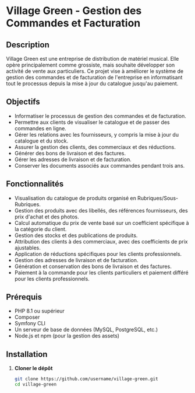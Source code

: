 # Village Green - Gestion des Commandes et Facturation

## Description

Village Green est une entreprise de distribution de matériel musical. Elle opère principalement comme grossiste, mais souhaite développer son activité de vente aux particuliers. Ce projet vise à améliorer le système de gestion des commandes et de facturation de l'entreprise en informatisant tout le processus depuis la mise à jour du catalogue jusqu'au paiement.

## Objectifs

- Informatiser le processus de gestion des commandes et de facturation.
- Permettre aux clients de visualiser le catalogue et de passer des commandes en ligne.
- Gérer les relations avec les fournisseurs, y compris la mise à jour du catalogue et du stock.
- Assurer la gestion des clients, des commerciaux et des réductions.
- Générer des bons de livraison et des factures.
- Gérer les adresses de livraison et de facturation.
- Conserver les documents associés aux commandes pendant trois ans.

## Fonctionnalités

- Visualisation du catalogue de produits organisé en Rubriques/Sous-Rubriques.
- Gestion des produits avec des libellés, des références fournisseurs, des prix d'achat et des photos.
- Calcul automatique du prix de vente basé sur un coefficient spécifique à la catégorie du client.
- Gestion des stocks et des publications de produits.
- Attribution des clients à des commerciaux, avec des coefficients de prix ajustables.
- Application de réductions spécifiques pour les clients professionnels.
- Gestion des adresses de livraison et de facturation.
- Génération et conservation des bons de livraison et des factures.
- Paiement à la commande pour les clients particuliers et paiement différé pour les clients professionnels.

## Prérequis

- PHP 8.1 ou supérieur
- Composer
- Symfony CLI
- Un serveur de base de données (MySQL, PostgreSQL, etc.)
- Node.js et npm (pour la gestion des assets)

## Installation

1. **Cloner le dépôt**

   ```bash
   git clone https://github.com/username/village-green.git
   cd village-green

